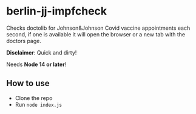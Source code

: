 # berlin-jj-impfcheck

Checks doctolib for Johnson&Johnson Covid vaccine appointments each second, if one is available it will open the browser or a new tab with the doctors page.

**Disclaimer**: Quick and dirty!

Needs **Node 14 or later**!

## How to use

- Clone the repo
- Run `node index.js`
